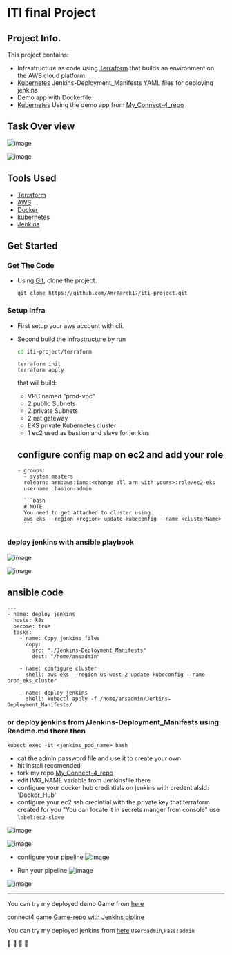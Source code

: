 # ITI final Project
## Project Info.

This project contains:
*  Infrastructure as code using [Terraform](https://www.terraform.io/) that builds an environment on the AWS cloud platform
* [Kubernetes](https://kubernetes.io) Jenkins-Deployment_Manifests YAML files for deploying jenkins
* Demo app with Dockerfile
* [Kubernetes](https://kubernetes.io) Using the demo app from [My_Connect-4_repo](https://github.com/AmrTarek17/Connect-4)

## Task Over view

![image](https://user-images.githubusercontent.com/47079437/219536223-be898372-0ce2-48fe-9bff-b2987e12ba2b.png)

![image](https://user-images.githubusercontent.com/47079437/219535928-ddfeec58-6563-485e-83a8-b1d54d94a775.png)

## Tools Used

* [Terraform](https://www.terraform.io/)
* [AWS](https://aws.amazon.com/)
* [Docker](https://www.docker.com/)
* [kubernetes](https://kubernetes.io)
* [Jenkins](https://www.jenkins.io/)


## Get Started

### Get The Code 
* Using [Git](https://git-scm.com/), clone the project.

    ```
    git clone https://github.com/AmrTarek17/iti-project.git
    ```
### Setup Infra
* First setup your aws account with cli.

* Second build the infrastructure by run

    ```bash
    cd iti-project/terraform
    ```

    ``` 
    terraform init
    terraform apply
    ```
    that will build:
    
    * VPC named "prod-vpc"
    * 2 public Subnets
    * 2 private Subnets
    * 2 nat gateway   
    * EKS private Kubernetes cluster
    * 1 ec2 used as bastion and slave for jenkins


    ## configure config map on ec2 and add your role 

    ```
    - groups:
      - system:masters
      rolearn: arn:aws:iam::<change all arn with yours>:role/ec2-eks
      username: basion-admin
    ```

        ```bash
        # NOTE
        You need to get attached to cluster using.
        aws eks --region <region> update-kubeconfig --name <clusterName> 
        ```
### deploy jenkins with ansible playbook
![image](https://user-images.githubusercontent.com/47079437/219532656-3f194073-ff30-4af8-8432-ca879bbdbe88.png)

![image](https://user-images.githubusercontent.com/47079437/219531956-6e147679-2f75-4f66-9fb1-2e75864cd8e7.png)

## ansible code

```
---
- name: deploy jenkins
  hosts: k8s
  become: true
  tasks:
    - name: Copy jenkins files
      copy:
        src: "./Jenkins-Deployment_Manifests"
        dest: "/home/ansadmin"

    - name: configure cluster
      shell: aws eks --region us-west-2 update-kubeconfig --name prod_eks_cluster

    - name: deploy jenkins
      shell: kubectl apply -f /home/ansadmin/Jenkins-Deployment_Manifests/
```

### or deploy jenkins from /Jenkins-Deployment_Manifests using Readme.md there then

```
kubect exec -it <jenkins_pod_name> bash
```
* cat the admin password file and use it to create your own
* hit install recomended
* fork my repo [My_Connect-4_repo](https://github.com/AmrTarek17/Connect-4)
* edit IMG_NAME variable from Jenkinsfile there
* configure your docker hub credintials on jenkins with credentialsId: 'Docker_Hub'
* configure your ec2 ssh credintial with the private key that terraform created for you "You can locate it in secrets manger from console" use ```label:ec2-slave```

![image](https://user-images.githubusercontent.com/47079437/219493823-c4a459d1-b4e9-4155-862e-d30d6d4a8d08.png)

![image](https://user-images.githubusercontent.com/47079437/219493459-873d6f82-3da7-493f-be1c-745948ff54e9.png) 
* configure your pipeline
![image](https://user-images.githubusercontent.com/47079437/219491485-e5fc1562-eccb-49d8-8481-39f2888c5336.png)

* Run your pipeline
![image](https://user-images.githubusercontent.com/47079437/219494215-fce9ebb2-9c8e-4fad-ba47-67f5ddfb4bc4.png)

![image](https://user-images.githubusercontent.com/47079437/219535787-6447ddc8-3f1e-4000-afbe-d99d7e7ff61a.png)

---

You can try my deployed demo Game from [here](http://acb4cfa3ebe4d4ae9bd2fe194826c862-a734eb8b1c4c9f8e.elb.us-west-2.amazonaws.com)

connect4 game [Game-repo with Jenkins pipline](https://github.com/AmrTarek17/Connect-4)

You can try my deployed jenkins from [here](http://ad3a734130a6244859985054ce946913-1362118519.us-west-2.elb.amazonaws.com:8080)
```User:admin```,```Pass:admin```

:tada: :tada: :tada: :tada:
